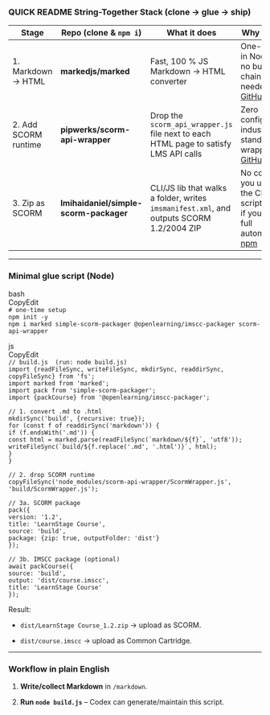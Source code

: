### QUICK README **String-Together Stack (clone → glue → ship)**

| Stage | Repo (clone & `npm i`) | What it does | Why it fits |
| ----- | ----- | ----- | ----- |
| 1\. Markdown → HTML | **markedjs/marked** | Fast, 100 % JS Markdown → HTML converter | One-liner in Node, no build chain needed [GitHub](https://github.com/markedjs/marked?utm_source=chatgpt.com) |
| 2\. Add SCORM runtime | **pipwerks/scorm-api-wrapper** | Drop the `scorm_api_wrapper.js` file next to each HTML page to satisfy LMS API calls | Zero config, industry-standard wrapper [GitHub](https://github.com/pipwerks/scorm-api-wrapper?utm_source=chatgpt.com) |
| 3\. Zip as SCORM | **lmihaidaniel/simple-scorm-packager** | CLI/JS lib that walks a folder, writes `imsmanifest.xml`, and outputs SCORM 1.2/2004 ZIP | No code if you use the CLI; scriptable if you want full automation [npm](https://www.npmjs.com/package/simple-scorm-packager?utm_source=chatgpt.com) |

---

### **Minimal glue script (Node)**

bash  
CopyEdit  
`# one-time setup`  
`npm init -y`  
`npm i marked simple-scorm-packager @openlearning/imscc-packager scorm-api-wrapper`

js  
CopyEdit  
`// build.js  (run: node build.js)`  
`import {readFileSync, writeFileSync, mkdirSync, readdirSync, copyFileSync} from 'fs';`  
`import marked from 'marked';`  
`import pack from 'simple-scorm-packager';`  
`import {packCourse} from '@openlearning/imscc-packager';`

`// 1. convert .md to .html`  
`mkdirSync('build', {recursive: true});`  
`for (const f of readdirSync('markdown')) {`  
  `if (f.endsWith('.md')) {`  
    ``const html = marked.parse(readFileSync(`markdown/${f}`, 'utf8'));``  
    ``writeFileSync(`build/${f.replace('.md', '.html')}`, html);``  
  `}`  
`}`

`// 2. drop SCORM runtime`  
`copyFileSync('node_modules/scorm-api-wrapper/ScormWrapper.js', 'build/ScormWrapper.js');`

`// 3a. SCORM package`  
`pack({`  
  `version: '1.2',`  
  `title: 'LearnStage Course',`  
  `source: 'build',`  
  `package: {zip: true, outputFolder: 'dist'}`  
`});`

`// 3b. IMSCC package (optional)`  
`await packCourse({`  
  `source: 'build',`  
  `output: 'dist/course.imscc',`  
  `title: 'LearnStage Course'`  
`});`

Result:

* `dist/LearnStage Course_1.2.zip` → upload as SCORM.

* `dist/course.imscc` → upload as Common Cartridge.

---

### **Workflow in plain English**

1. **Write/collect Markdown** in `/markdown`.

2. **Run `node build.js`** – Codex can generate/maintain this script.
